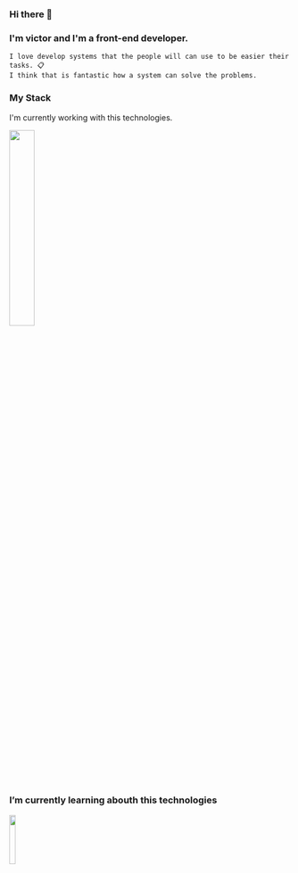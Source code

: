 ### Hi there 👋
### I'm victor and I'm a front-end developer. 

```
I love develop systems that the people will can use to be easier their tasks. 📋
I think that is fantastic how a system can solve the problems.
```
### My Stack 
I'm currently working with this technologies.
<p align="left">
  <img src="https://skillicons.dev/icons?i=js,react,angular,firebase,mongo,postgres" width="30%" />
</p>

### I’m currently learning abouth this technologies

<p align="left">
  <img src="https://skillicons.dev/icons?i=go,swift," width="15%" />
</p>

<!--
**VictorTamayoBriones/VictorTamayoBriones** is a ✨ _special_ ✨ repository because its `README.md` (this file) appears on your GitHub profile.

Here are some ideas to get you started:

- 🔭 I’m currently working on ...
- 🌱 I’m currently learning ...
- 👯 I’m looking to collaborate on ...
- 🤔 I’m looking for help with ...
- 💬 Ask me about ...
- 📫 How to reach me: ...
- 😄 Pronouns: ...
- ⚡ Fun fact: ...
-->
